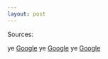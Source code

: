```yaml
---
layout: post
---
```


Sources:

ye [Google](http://google.com)
ye [Google](http://google.com)
ye [Google](http://google.com)

